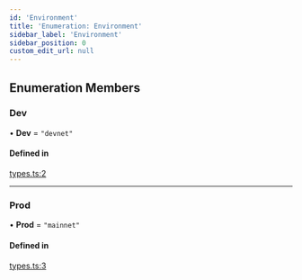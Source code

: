 ```yaml
---
id: 'Environment'
title: 'Enumeration: Environment'
sidebar_label: 'Environment'
sidebar_position: 0
custom_edit_url: null
---
```


## Enumeration Members

### Dev

• **Dev** = `"devnet"`

#### Defined in

[types.ts:2](https://github.com/Project-Krypto/ReactPayVault/blob/f4a2766/src/lib/types.ts#L2)

---

### Prod

• **Prod** = `"mainnet"`

#### Defined in

[types.ts:3](https://github.com/Project-Krypto/ReactPayVault/blob/f4a2766/src/lib/types.ts#L3)
